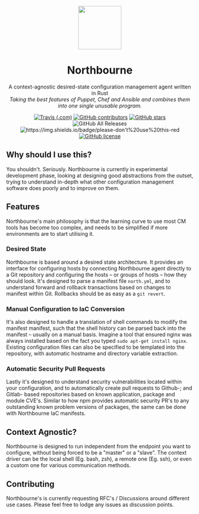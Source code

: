 <p align="center">
  <img width="116" height="117" src="https://i.imgur.com/4zYSqS8.png">
</p>

<h1 align="center">Northbourne</h1>

<p align="center">A context-agnostic desired-state configuration management agent written in Rust<br /><i>Taking the best features of Puppet, Chef and Ansible and combines them into one single unusable program.</i></p>

<p align="center"><a href="https://travis-ci.com/sifex/northbourne"><img alt="Travis (.com)" src="https://img.shields.io/travis/com/sifex/northbourne?logo=travis"></a> <a href="https://github.com/sifex/northbourne/graphs/contributors"><img src="https://img.shields.io/github/contributors/sifex/northbourne?color=blue&logo=github" alt="GitHub contributors"></a> <a href="https://github.com/sifex/northbourne/stargazers"><img alt="GitHub stars" src="https://img.shields.io/github/stars/sifex/northbourne?color=yellow&logo=github"></a> <img src="https://img.shields.io/github/downloads/sifex/northbourne/total?logo=github" alt="GitHub All Releases"> <img src="https://img.shields.io/badge/please-don&#39;t%20use%20this-red" alt="https://img.shields.io/badge/please-don&#39;t%20use%20this-red"> <a href="https://github.com/sifex/northbourne/blob/master/LICENSE"><img alt="GitHub license" src="https://img.shields.io/github/license/sifex/northbourne"></a></p>

## Why should I use this?

You shouldn't. Seriously. Northbourne is currently in experimental development phase, looking at designing good abstractions from the outset, trying to understand in-depth what other configuration management software does poorly and to improve on them.

## Features

Northbourne's main philosophy is that the learning curve to use most CM tools has become too complex, and needs to be simplified if more environments are to start utilising it.

### Desired State

Northbourne is based around a desired state architecture. It provides an interface for configuring hosts by connecting Northbourne agent directly to a Git repository and configuring the hosts – or groups of hosts – how they should look. It's designed to parse a manifest file `north.yml`, and to understand forward and rollback transactions based on changes to manifest within Git. Rollbacks should be as easy as a `git revert`.

### Manual Configuration to IaC Conversion

It's also designed to handle a translation of shell commands to modify the manifest manifest, such that the shell history can be parsed back into the manifest – usually on a manual basis. Imagine a tool that ensured nginx was always installed based on the fact you typed `sudo apt-get install nginx`. Existing configuration files can also be specified to be templated into the repository, with automatic hostname and directory variable extraction.

### Automatic Security Pull Requests

Lastly it's designed to understand security vulnerabilities located within your configuration, and to automatically create pull requests to Github-; and Gitlab- based repositories based on known application, package and module CVE's. Similar to how npm provides automatic security PR's to any outstanding known problem versions of packages, the same can be done with Northbourne IaC manifests. 

## Context Agnostic?

Northbourne is designed to run independent from the endpoint you want to configure, without being forced to be a "master" or a "slave". The context driver can be the local shell (Eg. bash, zsh), a remote one (Eg. ssh), or even a custom one for various communication methods. 

## Contributing

Northbourne's is currently requesting RFC's / Discussions around different use cases. Please feel free to lodge any issues as discussion points.
